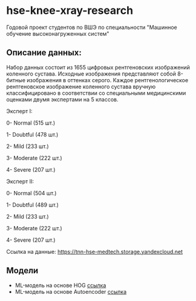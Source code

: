 # hse-knee-xray-research

Годовой проект студентов по ВШЭ по специальности "Машинное обучение высоконагруженных систем"

## Описание данных:

Набор данных состоит из 1655 цифровых рентгеновских изображений коленного сустава. Исходные изображения представляют собой 8-битные изображения в оттенках серого. Каждое рентгенологическое рентгеновское изображение коленного сустава вручную классифицировано в соответствии со специальными медицинскими оценками двумя экспертами на 5 классов. 

Эксперт I:

0- Normal (515 шт.)

1- Doubtful (478 шт.)

2- Mild (233 шт.)

3- Moderate (222 шт.)

4- Severe (207 шт.)


Эксперт II:

0- Normal (504 шт.) 

1- Doubtful (489 шт.)

2- Mild (233 шт.)

3- Moderate (222 шт.)

4- Severe (207 шт.)

Ссылка на данные: https://tnn-hse-medtech.storage.yandexcloud.net

## Модели

* ML-модель на основе HOG [ссылка](models/ML_hog)
* ML-модель на основе Autoencoder [ссылка](models/ML_autoencoder)
